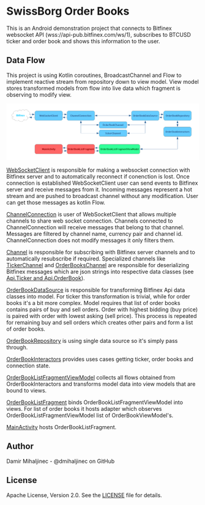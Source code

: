 SwissBorg Order Books
=====================
This is an Android demonstration project that connects to Bitfinex websocket API (wss://api-pub.bitfinex.com/ws/1), subscribes to BTCUSD ticker and order book and shows this information to the user.

Data Flow
---------
This project is using Kotlin coroutines, BroadcastChannel and Flow to implement reactive stream from repository down to view model. View model stores transformed models from flow into live data which fragment is observing to modify view.

![alt text](https://github.com/dmihaljinec/SwissBorg-order-book/blob/master/SwissBorg-order-book-data-flow.png?raw=true)

[WebSocketClient][1] is responsible for making a websocket connection with Bitfinex server and to automatically reconnect if conenction is lost. Once connection is established WebSocketClient user can send events to Bitfinex server and receive messages from it. Incoming messages represent a hot stream and are pushed to broadcast channel without any modification. User can get those messages as kotlin Flow.

[ChannelConnection][2] is user of WebSocketClient that allows multiple channels to share web socket connection. Channels connected to ChannelConnection will receive messages that belong to that channel. Messages are filtered by channel name, currency pair and channel id. ChannelConnection does not modify messages it only filters them.

[Channel][3] is responsible for subscribing with Bitfinex server channels and to automatically resubscribe if required. Specialized channels like [TickerChannel][4] and [OrderBooksChannel][5] are responsible for deserializing Bitfinex messages which are json strings into respective data classes (see [Api.Ticker and Api.OrderBook][6]).

[OrderBookDataSource][7] is responsible for transforming Bitfinex Api data classes into model. For ticker this transformation is trivial, while for order books it's a bit more complex. Model requires that list of order books contains pairs of buy and sell orders. Order with highest bidding (buy price) is paired with order with lowest asking (sell price). This process is repeated for remaining buy and sell orders which creates other pairs and form a list of order books.

[OrderBookRepository][8] is using single data source so it's simply pass through.

[OrderBookInteractors][9] provides uses cases getting ticker, order books and connection state.

[OrderBookListFragmentViewModel][10] collects all flows obtained from OrderBookInteractors and transforms model data into view models that are bound to views.

[OrderBookListFragment][11] binds OrderBookListFragmentViewModel into views. For list of order books it hosts adapter which observes OrderBookListFragmentViewModel list of OrderBookViewModel's.

[MainActivity][12] hosts OrderBookListFragment.

Author
------
Damir Mihaljinec - @dmihaljinec on GitHub

License
-------
Apache License, Version 2.0. See the [LICENSE][13] file for details.

[1]: https://github.com/dmihaljinec/SwissBorg-order-book/blob/master/app/src/main/java/com/swissborg/orderbook/android/ws/WebSocketClient.kt
[2]: https://github.com/dmihaljinec/SwissBorg-order-book/blob/master/app/src/main/java/com/swissborg/orderbook/android/bitfinex/ChannelConnection.kt
[3]: https://github.com/dmihaljinec/SwissBorg-order-book/blob/master/app/src/main/java/com/swissborg/orderbook/android/bitfinex/Channel.kt
[4]: https://github.com/dmihaljinec/SwissBorg-order-book/blob/master/app/src/main/java/com/swissborg/orderbook/android/bitfinex/TickerChannel.kt
[5]: https://github.com/dmihaljinec/SwissBorg-order-book/blob/master/app/src/main/java/com/swissborg/orderbook/android/bitfinex/OrderBooksChannel.kt
[6]: https://github.com/dmihaljinec/SwissBorg-order-book/blob/master/app/src/main/java/com/swissborg/orderbook/android/bitfinex/Api.kt
[7]: https://github.com/dmihaljinec/SwissBorg-order-book/blob/master/app/src/main/java/com/swissborg/orderbook/android/bitfinex/OrderBookDataSourceImpl.kt
[8]: https://github.com/dmihaljinec/SwissBorg-order-book/blob/master/app/src/main/java/com/swissborg/orderbook/repository/OrderBookRepository.kt
[9]: https://github.com/dmihaljinec/SwissBorg-order-book/blob/master/app/src/main/java/com/swissborg/orderbook/interactor/OrderBookInteractors.kt
[10]: https://github.com/dmihaljinec/SwissBorg-order-book/blob/master/app/src/main/java/com/swissborg/orderbook/android/ui/OrderBookListFragmentViewModel.kt
[11]: https://github.com/dmihaljinec/SwissBorg-order-book/blob/master/app/src/main/java/com/swissborg/orderbook/android/ui/OrderBookListFragment.kt
[12]: https://github.com/dmihaljinec/SwissBorg-order-book/blob/master/app/src/main/java/com/swissborg/orderbook/android/ui/MainActivity.kt
[13]: https://github.com/dmihaljinec/SwissBorg-order-book/blob/master/LICENSE
